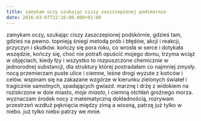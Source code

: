 ```yaml
---
title: zamykam oczy szukając ciszy zaszczepionej podskórnie
date: 2016-03-07T22:16:00.000+01:00
---
```

zamykam oczy, szukając ciszy zaszczepionej podskórnie, gdzieś tam, gdzieś na pewno. topnieją śniegi metodą prób i błędów, akcji i reakcji, przyczyn i skutków. kończy się pora roku, co wrosła w serce i dotykała wszędzie, kończy się, choć nie potrafi opuścić mojego domu, trzyma wciąż w objęciach, kiedy łzy i wszystko to rozpuszczone chemicznie w jednorodnej substancji, dla struktury której postradałam co najmniej zmysły. nocą przemierzam puste ulice i ciemne, leśne drogi wyzute z końców i celów. wspinam się na zakazane wzgórze w kierunku zielonych świateł i tragicznie samotnych, spadających gwiazd. marznę i drżę z widokiem na roziskrzone w dole miasto, *moje miasto*, i ciemną otchłań groźnego morza. wyznaczam środek nocy z matematyczną dokładnością, rozrywam przestrzeń wzdłuż pęknięcia między zimą a wiosną, patrzę już tylko w niebo. już tylko niebo patrzy we mnie.
